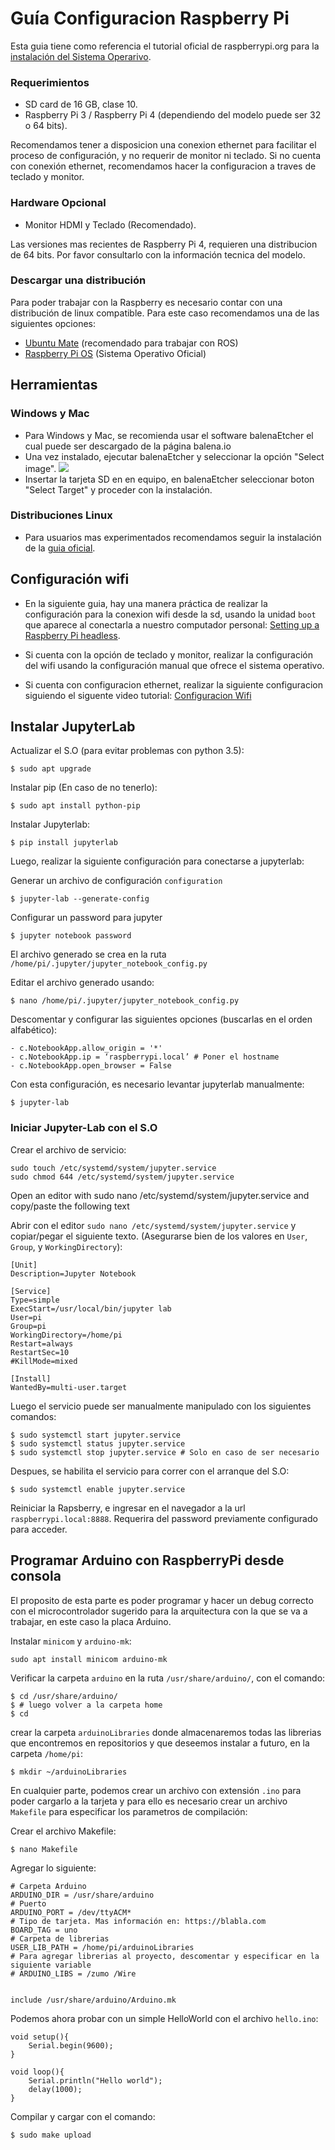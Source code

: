 # Guía Configuracion Raspberry Pi #

Esta guia tiene como referencia el tutorial oficial de raspberrypi.org para la [instalación del Sistema Operarivo](https://www.raspberrypi.org/documentation/installation/installing-images/).

### Requerimientos ###
- SD card de 16 GB, clase 10.
- Raspberry Pi 3 / Raspberry Pi 4 (dependiendo del modelo puede ser 32 o 64 bits).

Recomendamos tener a disposicion una conexion ethernet para facilitar el proceso de configuración, y no requerir de monitor ni teclado. Si no cuenta con conexión ethernet, recomendamos hacer la configuracion a traves de teclado y monitor.

### Hardware Opcional ###
- Monitor HDMI y Teclado (Recomendado).

Las versiones mas recientes de Raspberry Pi 4, requieren una distribucion de 64 bits. Por favor consultarlo con la información tecnica del modelo.

### Descargar una distribución ###

Para poder trabajar con la Raspberry es necesario contar con una distribución de linux compatible. Para este caso recomendamos una de las siguientes opciones:

- [Ubuntu Mate](https://ubuntu-mate.org/download/) (recomendado para trabajar con ROS)
- [Raspberry Pi OS](https://www.raspberrypi.org/downloads/raspberry-pi-os/) (Sistema Operativo Oficial)

## Herramientas ##

### Windows y Mac ###
- Para Windows y Mac, se recomienda usar el software balenaEtcher el cual puede ser descargado de la página balena.io
- Una vez instalado, ejecutar balenaEtcher y seleccionar la opción "Select image".
![](./media/01.PNG)
- Insertar la tarjeta SD en en equipo, en balenaEtcher seleccionar boton "Select Target" y proceder con la instalación.

### Distribuciones Linux ###
- Para usuarios mas experimentados recomendamos seguir la instalación de la [guia oficial](https://www.raspberrypi.org/documentation/installation/installing-images/linux.md).

## Configuración wifi ##

- En la siguiente guia, hay una manera práctica de realizar la configuración para la conexion wifi desde la sd, usando la unidad `boot` que aparece al conectarla a nuestro computador personal: [Setting up a Raspberry Pi headless](https://www.raspberrypi.org/documentation/configuration/wireless/headless.md).

- Si cuenta con la opción de teclado y monitor, realizar la configuración del wifi usando la configuración manual que ofrece el sistema operativo.

- Si cuenta con configuracion ethernet, realizar la siguiente configuracion siguiendo el siguente video tutorial: [Configuracion Wifi](https://www.youtube.com/watch?v=-vb9YOKQVeY)


## Instalar JupyterLab ##

Actualizar el S.O (para evitar problemas con python 3.5):
```
$ sudo apt upgrade
```

Instalar pip (En caso de no tenerlo):
```
$ sudo apt install python-pip
```

Instalar Jupyterlab:
```
$ pip install jupyterlab
```

Luego, realizar la siguiente configuración para conectarse a jupyterlab:

Generar un archivo de configuración `configuration`
```
$ jupyter-lab --generate-config
```
Configurar un password para jupyter
```
$ jupyter notebook password
```

El archivo generado se crea en la ruta `/home/pi/.jupyter/jupyter_notebook_config.py`

Editar el archivo generado usando:
```
$ nano /home/pi/.jupyter/jupyter_notebook_config.py
```

Descomentar y configurar las siguientes opciones (buscarlas en el orden alfabético):
```
- c.NotebookApp.allow_origin = '*'
- c.NotebookApp.ip = ‘raspberrypi.local’ # Poner el hostname
- c.NotebookApp.open_browser = False
```

Con esta configuración, es necesario levantar jupyterlab manualmente:
```
$ jupyter-lab
```

### Iniciar Jupyter-Lab con el S.O ###

Crear el archivo de servicio:
```
sudo touch /etc/systemd/system/jupyter.service
sudo chmod 644 /etc/systemd/system/jupyter.service
```

Open an editor with sudo nano /etc/systemd/system/jupyter.service and copy/paste the following text

Abrir con el editor `sudo nano /etc/systemd/system/jupyter.service` y copiar/pegar el siguiente texto. (Asegurarse bien de los valores en `User`, `Group`, y `WorkingDirectory`):

```
[Unit]
Description=Jupyter Notebook

[Service]
Type=simple
ExecStart=/usr/local/bin/jupyter lab
User=pi
Group=pi
WorkingDirectory=/home/pi
Restart=always
RestartSec=10
#KillMode=mixed

[Install]
WantedBy=multi-user.target
```

Luego el servicio puede ser manualmente manipulado con los siguientes comandos:

```
$ sudo systemctl start jupyter.service
$ sudo systemctl status jupyter.service
$ sudo systemctl stop jupyter.service # Solo en caso de ser necesario
```

Despues, se habilita el servicio para correr con el arranque del S.O:
```
$ sudo systemctl enable jupyter.service 
```

Reiniciar la Rapsberry, e ingresar en el navegador a la url `raspberrypi.local:8888`. Requerira del password previamente configurado para acceder.

## Programar Arduino con RaspberryPi desde consola ##
El proposito de esta parte es poder programar y hacer un debug correcto con el microcontrolador sugerido para la arquitectura con la que se va a trabajar, en este caso la placa Arduino.

Instalar `minicom` y `arduino-mk`: 

```
sudo apt install minicom arduino-mk
```

Verificar la carpeta `arduino` en la ruta `/usr/share/arduino/`, con el comando:

```
$ cd /usr/share/arduino/
$ # luego volver a la carpeta home
$ cd
```

crear la carpeta `arduinoLibraries` donde almacenaremos todas las librerias que encontremos en repositorios y que deseemos instalar a futuro, en la carpeta `/home/pi`:

```
$ mkdir ~/arduinoLibraries
```

En cualquier parte, podemos crear un archivo con extensión `.ino` para poder cargarlo a la tarjeta y para ello es necesario crear un archivo `Makefile` para especificar los parametros de compilación:

Crear el archivo Makefile:

```
$ nano Makefile
```

Agregar lo siguiente:

```
# Carpeta Arduino
ARDUINO_DIR = /usr/share/arduino
# Puerto
ARDUINO_PORT = /dev/ttyACM*
# Tipo de tarjeta. Mas información en: https://blabla.com
BOARD_TAG = uno
# Carpeta de librerias
USER_LIB_PATH = /home/pi/arduinoLibraries
# Para agregar librerias al proyecto, descomentar y especificar en la siguiente variable
# ARDUINO_LIBS = /zumo /Wire


include /usr/share/arduino/Arduino.mk

```

Podemos ahora probar con un simple HelloWorld con el archivo `hello.ino`:

```
void setup(){
    Serial.begin(9600);
}

void loop(){
    Serial.println("Hello world");
    delay(1000);
}
```

Compilar y cargar con el comando:
```
$ sudo make upload
```

